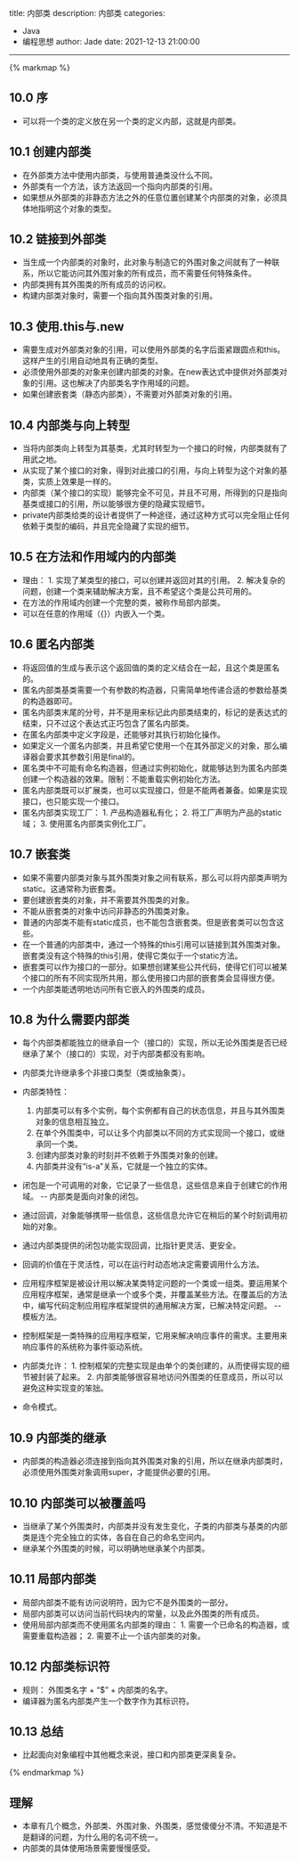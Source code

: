 title: 内部类
description: 内部类
categories: 
  - Java
  - 编程思想
author: Jade
date: 2021-12-13 21:00:00
---

{% markmap %}

## 10.0 序
- 可以将一个类的定义放在另一个类的定义内部，这就是内部类。

## 10.1 创建内部类
- 在外部类方法中使用内部类，与使用普通类没什么不同。
- 外部类有一个方法，该方法返回一个指向内部类的引用。
- 如果想从外部类的非静态方法之外的任意位置创建某个内部类的对象，必须具体地指明这个对象的类型。

## 10.2 链接到外部类
- 当生成一个内部类的对象时，此对象与制造它的外围对象之间就有了一种联系，所以它能访问其外围对象的所有成员，而不需要任何特殊条件。
- 内部类拥有其外围类的所有成员的访问权。
- 构建内部类对象时，需要一个指向其外围类对象的引用。

## 10.3 使用.this与.new
- 需要生成对外部类对象的引用，可以使用外部类的名字后面紧跟圆点和this。这样产生的引用自动地具有正确的类型。
- 必须使用外部类的对象来创建内部类的对象。在new表达式中提供对外部类对象的引用。这也解决了内部类名字作用域的问题。
- 如果创建嵌套类（静态内部类），不需要对外部类对象的引用。

## 10.4 内部类与向上转型
- 当将内部类向上转型为其基类，尤其时转型为一个接口的时候，内部类就有了用武之地。
- 从实现了某个接口的对象，得到对此接口的引用，与向上转型为这个对象的基类，实质上效果是一样的。
- 内部类（某个接口的实现）能够完全不可见，并且不可用，所得到的只是指向基类或接口的引用，所以能够很方便的隐藏实现细节。
- private内部类给类的设计者提供了一种途径，通过这种方式可以完全阻止任何依赖于类型的编码，并且完全隐藏了实现的细节。

## 10.5 在方法和作用域内的内部类
- 理由： 1. 实现了某类型的接口，可以创建并返回对其的引用。 2. 解决复杂的问题，创建一个类来辅助解决方案，且不希望这个类是公共可用的。
- 在方法的作用域内创建一个完整的类，被称作局部内部类。
- 可以在任意的作用域（{}）内嵌入一个类。

## 10.6 匿名内部类
- 将返回值的生成与表示这个返回值的类的定义结合在一起，且这个类是匿名的。
- 匿名内部类基类需要一个有参数的构造器，只需简单地传递合适的参数给基类的构造器即可。
- 匿名内部类末尾的分号，并不是用来标记此内部类结束的，标记的是表达式的结束，只不过这个表达式正巧包含了匿名内部类。
- 在匿名内部类中定义字段是，还能够对其执行初始化操作。
- 如果定义一个匿名内部类，并且希望它使用一个在其外部定义的对象，那么编译器会要求其参数引用是final的。
- 匿名类中不可能有命名构造器，但通过实例初始化，就能够达到为匿名内部类创建一个构造器的效果。限制：不能重载实例初始化方法。
- 匿名内部类既可以扩展类，也可以实现接口，但是不能两者兼备。如果是实现接口，也只能实现一个接口。
- 匿名内部类实现工厂： 1. 产品构造器私有化； 2. 将工厂声明为产品的static域； 3. 使用匿名内部类实例化工厂。

## 10.7 嵌套类
- 如果不需要内部类对象与其外围类对象之间有联系，那么可以将内部类声明为static。这通常称为嵌套类。
- 要创建嵌套类的对象，并不需要其外围类的对象。
- 不能从嵌套类的对象中访问非静态的外围类对象。
- 普通的内部类不能有static成员，也不能包含嵌套类。但是嵌套类可以包含这些。
- 在一个普通的内部类中，通过一个特殊的this引用可以链接到其外围类对象。嵌套类没有这个特殊的this引用，使得它类似于一个static方法。
- 嵌套类可以作为接口的一部分。如果想创建某些公共代码，使得它们可以被某个接口的所有不同实现所共用，那么使用接口内部的嵌套类会显得很方便。
- 一个内部类能透明地访问所有它嵌入的外围类的成员。

## 10.8 为什么需要内部类
- 每个内部类都能独立的继承自一个（接口的）实现，所以无论外围类是否已经继承了某个（接口的）实现，对于内部类都没有影响。
- 内部类允许继承多个非接口类型（类或抽象类）。
- 内部类特性：
  1. 内部类可以有多个实例，每个实例都有自己的状态信息，并且与其外围类对象的信息相互独立。
  2. 在单个外围类中，可以让多个内部类以不同的方式实现同一个接口，或继承同一个类。
  3. 创建内部类对象的时刻并不依赖于外围类对象的创建。
  4. 内部类并没有“is-a”关系，它就是一个独立的实体。

- 闭包是一个可调用的对象，它记录了一些信息，这些信息来自于创建它的作用域。 -- 内部类是面向对象的闭包。
- 通过回调，对象能够携带一些信息，这些信息允许它在稍后的某个时刻调用初始的对象。
- 通过内部类提供的闭包功能实现回调，比指针更灵活、更安全。
- 回调的价值在于灵活性，可以在运行时动态地决定需要调用什么方法。

- 应用程序框架是被设计用以解决某类特定问题的一个类或一组类。要运用某个应用程序框架，通常是继承一个或多个类，并覆盖某些方法。在覆盖后的方法中，编写代码定制应用程序框架提供的通用解决方案，已解决特定问题。 -- 模板方法。
- 控制框架是一类特殊的应用程序框架，它用来解决响应事件的需求。主要用来响应事件的系统称为事件驱动系统。
- 内部类允许： 1. 控制框架的完整实现是由单个的类创建的，从而使得实现的细节被封装了起来。 2. 内部类能够很容易地访问外围类的任意成员，所以可以避免这种实现变的笨拙。
- 命令模式。

## 10.9 内部类的继承
- 内部类的构造器必须连接到指向其外围类对象的引用，所以在继承内部类时，必须使用外围类对象调用super，才能提供必要的引用。

## 10.10 内部类可以被覆盖吗
- 当继承了某个外围类时，内部类并没有发生变化，子类的内部类与基类的内部类是连个完全独立的实体，各自在自己的命名空间内。
- 继承某个外围类的时候，可以明确地继承某个内部类。

## 10.11 局部内部类
- 局部内部类不能有访问说明符，因为它不是外围类的一部分。
- 局部内部类可以访问当前代码块内的常量，以及此外围类的所有成员。
- 使用局部内部类而不使用匿名内部类的理由： 1. 需要一个已命名的构造器，或需要重载构造器； 2. 需要不止一个该内部类的对象。

## 10.12 内部类标识符
- 规则： 外围类名字 + “$” + 内部类的名字。
- 编译器为匿名内部类产生一个数字作为其标识符。

## 10.13 总结
- 比起面向对象编程中其他概念来说，接口和内部类更深奥复杂。

{% endmarkmap %}

## 理解
- 本章有几个概念，外部类、外围对象、外围类，感觉傻傻分不清。不知道是不是翻译的问题，为什么用的名词不统一。
- 内部类的具体使用场景需要慢慢感受。
